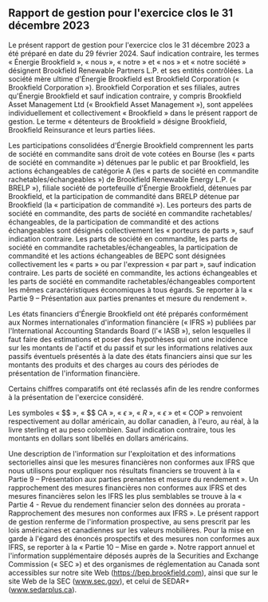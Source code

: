 ## Rapport de gestion pour l'exercice clos le 31 décembre 2023

Le présent rapport de gestion pour l'exercice clos le 31 décembre 2023 a été préparé en date du 29 février 2024. Sauf indication contraire, les termes « Énergie Brookfield », « nous », « notre » et « nos » et « notre société » désignent Brookfield Renewable Partners L.P. et ses entités contrôlées. La société mère ultime d'Énergie Brookfield est Brookfield Corporation (« Brookfield Corporation »). Brookfield Corporation et ses filiales, autres qu'Énergie Brookfield et sauf indication contraire, y compris Brookfield Asset Management Ltd (« Brookfield Asset Management »), sont appelées individuellement et collectivement « Brookfield » dans le présent rapport de gestion. Le terme « détenteurs de Brookfield » désigne Brookfield, Brookfield Reinsurance et leurs parties liées.

Les participations consolidées d'Énergie Brookfield comprennent les parts de société en commandite sans droit de vote cotées en Bourse (les « parts de société en commandite ») détenues par le public et par Brookfield, les actions échangeables de catégorie A (les « parts de société en commandite rachetables/échangeables ») de Brookfield Renewable Energy L.P. (« BRELP »), filiale société de portefeuille d'Énergie Brookfield, détenues par Brookfield, et la participation de commandité dans BRELP détenue par Brookfield (la « participation de commandité »). Les porteurs des parts de société en commandite, des parts de société en commandite rachetables/échangeables, de la participation de commandité et des actions échangeables sont désignés collectivement les « porteurs de parts », sauf indication contraire. Les parts de société en commandite, les parts de société en commandite rachetables/échangeables, la participation de commandité et les actions échangeables de BEPC sont désignées collectivement les « parts » ou par l'expression « par part », sauf indication contraire. Les parts de société en commandite, les actions échangeables et les parts de société en commandite rachetables/échangeables comportent les mêmes caractéristiques économiques à tous égards. Se reporter à la « Partie 9 – Présentation aux parties prenantes et mesure du rendement ».

Les états financiers d'Énergie Brookfield ont été préparés conformément aux Normes internationales d'information financière (« IFRS ») publiées par l'International Accounting Standards Board (l'« IASB »), selon lesquelles il faut faire des estimations et poser des hypothèses qui ont une incidence sur les montants de l'actif et du passif et sur les informations relatives aux passifs éventuels présentés à la date des états financiers ainsi que sur les montants des produits et des charges au cours des périodes de présentation de l'information financière.

Certains chiffres comparatifs ont été reclassés afin de les rendre conformes à la présentation de l'exercice considéré.

Les symboles «  $\$  », «  $\$  CA », «  $\epsilon$  », «  $R$  », «  $\epsilon$  » et « COP » renvoient respectivement au dollar américain, au dollar canadien, à l'euro, au réal, à la livre sterling et au peso colombien. Sauf indication contraire, tous les montants en dollars sont libellés en dollars américains.

Une description de l'information sur l'exploitation et des informations sectorielles ainsi que les mesures financières non conformes aux IFRS que nous utilisons pour expliquer nos résultats financiers se trouvent à la « Partie  $9$  – Présentation aux parties prenantes et mesure du rendement ». Un rapprochement des mesures financières non conformes aux IFRS et des mesures financières selon les IFRS les plus semblables se trouve à la « Partie 4 - Revue du rendement financier selon des données au prorata - Rapprochement des mesures non conformes aux IFRS ». Le présent rapport de gestion renferme de l'information prospective, au sens prescrit par les lois américaines et canadiennes sur les valeurs mobilières. Pour la mise en garde à l'égard des énoncés prospectifs et des mesures non conformes aux IFRS, se reporter à la « Partie 10 – Mise en garde ». Notre rapport annuel et l'information supplémentaire déposés auprès de la Securities and Exchange Commission (« SEC ») et des organismes de réglementation au Canada sont accessibles sur notre site Web (https://bep.brookfield.com), ainsi que sur le site Web de la SEC (www.sec.gov), et celui de SEDAR+ (www.sedarplus.ca).